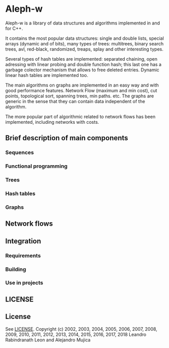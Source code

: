 # Aleph-w

Aleph-w is a library of data structures and algorithms implemented in
and for C++.

It contains the most popular data structures: single and double lists, special
arrays (dynamic and of bits), many types of trees: multitrees, binary
search trees, avl, red-black, randomized, treaps, splay and other
interesting types.

Several types of hash tables are implemented: separated chaining, open
adressing with linear probing and double function hash; this last one
has a garbage colector mechanism that allows to free deleted
entries. Dynamic linear hash tables are implemented too.

The main algorithms on graphs are implemented in an easy way and with
good performance features. Network Flow (maximum and min cost), cut
points, topological sort, spanning trees, min paths. etc. The graphs
are generic in the sense that they can contain data independent of the
algorithm.

The more popular part of algorithmic related to network flows has been
implemented, including networks with costs.

## Brief description of main components

### Sequences

### Functional programming

### Trees

### Hash tables

### Graphs


## Network flows


## Integration


### Requirements

### Building


### Use in projects

## LICENSE

## License

See
[LICENSE](https://github.com/lrleon/Aleph-w/blob/master/LICENSE). Copyright
(c) 2002, 2003, 2004, 2005, 2006, 2007, 2008, 2009, 2010, 2011, 2012,
2013, 2014, 2015, 2016, 2017, 2018 Leandro Rabindranath Leon and
Alejandro Mujica
